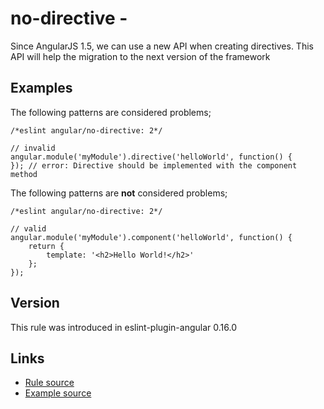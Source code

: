 <!-- WARNING: Generated documentation. Edit docs and examples in the rule and examples file ('rules/no-directive.js', 'examples/no-directive.js'). -->

# no-directive -

Since AngularJS 1.5, we can use a new API when creating directives. This API will help the migration to the next version of the framework

## Examples

The following patterns are considered problems;

    /*eslint angular/no-directive: 2*/

    // invalid
    angular.module('myModule').directive('helloWorld', function() {
    }); // error: Directive should be implemented with the component method

The following patterns are **not** considered problems;

    /*eslint angular/no-directive: 2*/

    // valid
    angular.module('myModule').component('helloWorld', function() {
        return {
            template: '<h2>Hello World!</h2>'
        };
    });

## Version

This rule was introduced in eslint-plugin-angular 0.16.0

## Links

* [Rule source](../rules/no-directive.js)
* [Example source](../examples/no-directive.js)
